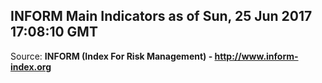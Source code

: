 ## INFORM Main Indicators as of Sun, 25 Jun 2017 17:08:10 GMT

Source: **INFORM (Index For Risk Management) - http://www.inform-index.org**